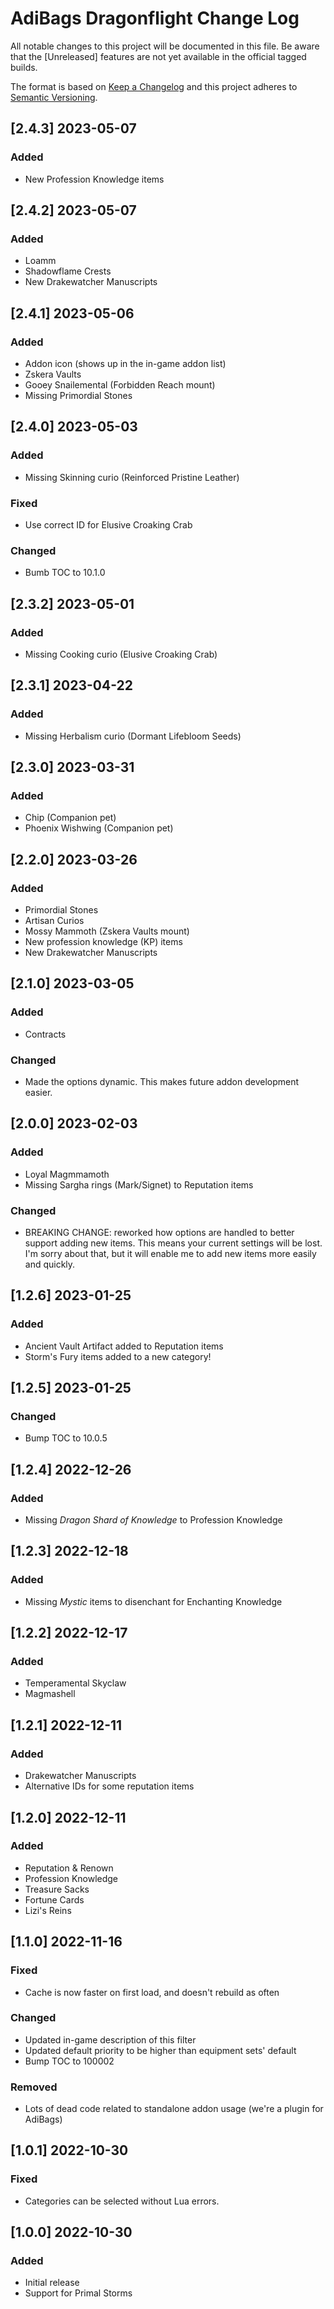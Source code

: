 # AdiBags Dragonflight Change Log
All notable changes to this project will be documented in this file. Be aware that the [Unreleased] features are not yet available in the official tagged builds.

The format is based on [Keep a Changelog](http://keepachangelog.com/) and this project adheres to [Semantic Versioning](http://semver.org/).

## [2.4.3] 2023-05-07
### Added
- New Profession Knowledge items

## [2.4.2] 2023-05-07
### Added
- Loamm
- Shadowflame Crests
- New Drakewatcher Manuscripts

## [2.4.1] 2023-05-06
### Added
- Addon icon (shows up in the in-game addon list)
- Zskera Vaults
- Gooey Snailemental (Forbidden Reach mount)
- Missing Primordial Stones

## [2.4.0] 2023-05-03
### Added
- Missing Skinning curio (Reinforced Pristine Leather)

### Fixed
- Use correct ID for Elusive Croaking Crab

### Changed
- Bumb TOC to 10.1.0

## [2.3.2] 2023-05-01
### Added
- Missing Cooking curio (Elusive Croaking Crab)

## [2.3.1] 2023-04-22
### Added
- Missing Herbalism curio (Dormant Lifebloom Seeds)

## [2.3.0] 2023-03-31
### Added
- Chip (Companion pet)
- Phoenix Wishwing (Companion pet)

## [2.2.0] 2023-03-26
### Added
- Primordial Stones
- Artisan Curios
- Mossy Mammoth (Zskera Vaults mount)
- New profession knowledge (KP) items
- New Drakewatcher Manuscripts

## [2.1.0] 2023-03-05
### Added
- Contracts

### Changed
- Made the options dynamic. This makes future addon development easier.

## [2.0.0] 2023-02-03
### Added
- Loyal Magmmamoth
- Missing Sargha rings (Mark/Signet) to Reputation items

### Changed
- BREAKING CHANGE: reworked how options are handled to better support adding new items. This means your current settings will be lost. I'm sorry about that, but it will enable me to add new items more easily and quickly.

## [1.2.6] 2023-01-25
### Added
- Ancient Vault Artifact added to Reputation items
- Storm's Fury items added to a new category!

## [1.2.5] 2023-01-25
### Changed
- Bump TOC to 10.0.5

## [1.2.4] 2022-12-26
### Added
- Missing _Dragon Shard of Knowledge_ to Profession Knowledge

## [1.2.3] 2022-12-18
### Added
- Missing _Mystic_ items to disenchant for Enchanting Knowledge

## [1.2.2] 2022-12-17
### Added
- Temperamental Skyclaw
- Magmashell

## [1.2.1] 2022-12-11
### Added
- Drakewatcher Manuscripts
- Alternative IDs for some reputation items

## [1.2.0] 2022-12-11
### Added
- Reputation & Renown
- Profession Knowledge
- Treasure Sacks
- Fortune Cards
- Lizi's Reins

## [1.1.0] 2022-11-16
### Fixed
- Cache is now faster on first load, and doesn't rebuild as often

### Changed
- Updated in-game description of this filter
- Updated default priority to be higher than equipment sets' default
- Bump TOC to 100002

### Removed
- Lots of dead code related to standalone addon usage (we're a plugin for AdiBags)

## [1.0.1] 2022-10-30
### Fixed
- Categories can be selected without Lua errors.

## [1.0.0] 2022-10-30
### Added
- Initial release
- Support for Primal Storms
